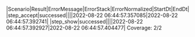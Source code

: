 |Scenario|Result|ErrorMessage|ErrorStack|ErrorNormalized|StartDt|EndDt|
|step_accept|successed||||2022-08-22 06:44:57.357085|2022-08-22 06:44:57.392741|
|step_show|successed||||2022-08-22 06:44:57.392927|2022-08-22 06:44:57.404477|
Coverage: 2/2
